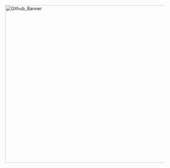 <img width="1500" height="500" alt="Github_Banner" src="https://github.com/user-attachments/assets/e84952bd-6ff6-43a3-8f29-7a4fb529f87d" />
